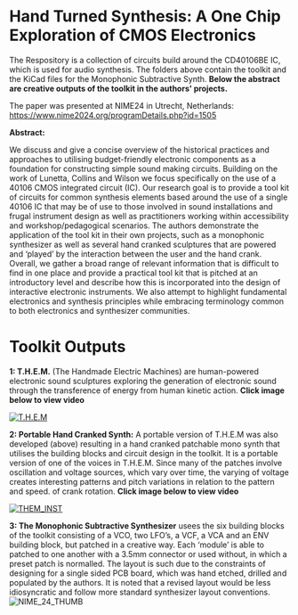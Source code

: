 # Hand Turned Synthesis: A One Chip Exploration of CMOS Electronics
The Respository is a collection of circuits build around the CD40106BE IC, which is used for audio synthesis. The folders above contain the toolkit and the KiCad files for the Monophonic Subtractive Synth. **Below the abstract are creative outputs of the toolkit in the authors' projects.**

The paper was presented at NIME24 in Utrecht, Netherlands: https://www.nime2024.org/programDetails.php?id=1505

**Abstract:**

We discuss and give a concise overview of the historical
practices and approaches to utilising budget-friendly electronic
components as a foundation for constructing simple sound
making circuits. Building on the work of Lunetta, Collins and
Wilson we focus specifically on the use of a 40106 CMOS
integrated circuit (IC). Our research goal is to provide a tool kit
of circuits for common synthesis elements based around the use
of a single 40106 IC that may be of use to those involved in
sound installations and frugal instrument design as well as
practitioners working within accessibility and
workshop/pedagogical scenarios. The authors demonstrate the
application of the tool kit in their own projects, such as a
monophonic synthesizer as well as several hand cranked
sculptures that are powered and ‘played’ by the interaction
between the user and the hand crank. Overall, we gather a broad
range of relevant information that is difficult to find in one place
and provide a practical tool kit that is pitched at an introductory
level and describe how this is incorporated into the design of
interactive electronic instruments. We also attempt to highlight
fundamental electronics and synthesis principles while
embracing terminology common to both electronics and
synthesizer communities.

# Toolkit Outputs
**1: T.H.E.M.** (The Handmade Electric Machines) are human-powered electronic sound sculptures exploring the generation of electronic sound through the transference of energy from human kinetic action.
 **Click image below to view video**

[![T.H.E.M](https://www.explodingart.com/arb/wp-content/uploads/2023/03/PXL_20230321_220844391-copy-edited-2048x1152.jpg)](https://vimeo.com/1006396663?share=copy)

**2: Portable Hand Cranked Synth:** A portable version of T.H.E.M was also developed (above) resulting in a hand cranked patchable mono synth that utilises the building blocks and circuit design in the toolkit. It is a portable version of one of the voices in T.H.E.M.  Since many of the patches involve oscillation and voltage sources, which vary over time, the varying of voltage creates interesting patterns and pitch variations in relation to the pattern and speed.
of crank rotation.
 **Click image below to view video**

[![THEM_INST](https://github.com/user-attachments/assets/f9ea1892-c43f-4231-8f81-4dea87731ad1)](https://vimeo.com/1006401367/c527bffb23?share=copy)


**3: The Monophonic Subtractive Synthesizer** usees the six building blocks of the toolkit consisting of a VCO, two LFO’s, a VCF, a VCA and an ENV building block, but patched in a creative way. Each ‘module’ is able to patched to one another with a 3.5mm connector or used without, in which a preset patch is normalled. The layout is such due to the constraints of designing for a single sided PCB board, which was hand etched, drilled and populated by the authors. It is noted that a revised layout would be less idiosyncratic and follow more standard synthesizer layout conventions.![NIME_24_THUMB](https://github.com/user-attachments/assets/15c63081-8789-45d5-b885-d42b9cd7af1f)

